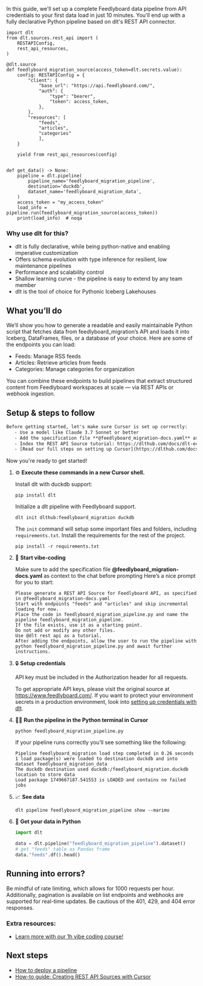 In this guide, we'll set up a complete Feedlyboard data pipeline from API credentials to your first data load in just 10 minutes. You'll end up with a fully declarative Python pipeline based on dlt's REST API connector.

```python-outcome
import dlt
from dlt.sources.rest_api import (
    RESTAPIConfig,
    rest_api_resources,
)

@dlt.source
def feedlyboard_migration_source(access_token=dlt.secrets.value):
    config: RESTAPIConfig = {
        "client": {
            "base_url": "https://api.feedlyboard.com/",
            "auth": {
                "type": "bearer",
                "token": access_token,
            },
        },
        "resources": [
            "feeds",
            "articles",
            "categories"
            ],
    }

    yield from rest_api_resources(config)


def get_data() -> None:
    pipeline = dlt.pipeline(
        pipeline_name='feedlyboard_migration_pipeline',
        destination='duckdb',
        dataset_name='feedlyboard_migration_data', 
    )
    access_token = "my_access_token"
    load_info = pipeline.run(feedlyboard_migration_source(access_token))
    print(load_info)  # noqa
```

### Why use dlt for this?

- dlt is fully declarative, while being python-native and enabling imperative customization
- Offers schema evolution with type inference for resilient, low maintenance pipelines
- Performance and scalability control
- Shallow learning curve - the pipeline is easy to extend by any team member
- dlt is the tool of choice for Pythonic Iceberg Lakehouses

## What you’ll do

We’ll show you how to generate a readable and easily maintainable Python script that fetches data from feedlyboard_migration’s API and loads it into Iceberg, DataFrames, files, or a database of your choice. Here are some of the endpoints you can load:

- Feeds: Manage RSS feeds
- Articles: Retrieve articles from feeds
- Categories: Manage categories for organization

You can combine these endpoints to build pipelines that extract structured content from Feedlyboard workspaces at scale — via REST APIs or webhook ingestion.

## Setup & steps to follow

```default
Before getting started, let's make sure Cursor is set up correctly:
   - Use a model like Claude 3.7 Sonnet or better
   - Add the specification file **@feedlyboard_migration-docs.yaml** as context
   - Index the REST API Source tutorial: https://dlthub.com/docs/dlt-ecosystem/verified-sources/rest_api/ and add it to context as **@dlt rest api**
   - [Read our full steps on setting up Cursor](https://dlthub.com/docs/dlt-ecosystem/llm-tooling/cursor-restapi#23-configuring-cursor-with-documentation)
```

Now you're ready to get started! 

1. ⚙️ **Execute these commands in a new Cursor shell.**
    
    Install dlt with duckdb support:
    ```shell
    pip install dlt
    ```

    Initialize a dlt pipeline with Feedlyboard support.
    ```shell
    dlt init dlthub:feedlyboard_migration duckdb
    ```

    The `init` command will setup some important files and folders, including `requirements.txt`. Install the requirements for the rest of the project.
    ```shell
    pip install -r requirements.txt
    ```
    
2. 🤠 **Start vibe-coding**
    
    Make sure to add the specification file **@feedlyboard_migration-docs.yaml** as context to the chat before prompting
    Here’s a nice prompt for you to start: 
    
    ```prompt
    Please generate a REST API Source for Feedlyboard API, as specified in @feedlyboard_migration-docs.yaml 
    Start with endpoints "feeds" and "articles" and skip incremental loading for now. 
    Place the code in feedlyboard_migration_pipeline.py and name the pipeline feedlyboard_migration_pipeline. 
    If the file exists, use it as a starting point. 
    Do not add or modify any other files. 
    Use @dlt rest api as a tutorial. 
    After adding the endpoints, allow the user to run the pipeline with python feedlyboard_migration_pipeline.py and await further instructions.
    ```

    
3. 🔒 **Setup credentials** 
    
    API key must be included in the Authorization header for all requests.
    
    To get appropriate API keys, please visit the original source at https://www.feedlyboard.com/.
    If you want to protect your environment secrets in a production environment, look into [setting up credentials with dlt](https://dlthub.com/docs/walkthroughs/add_credentials).
    
4. 🏃‍♀️ **Run the pipeline in the Python terminal in Cursor**
    
    ```shell
    python feedlyboard_migration_pipeline.py
    ```
    
    If your pipeline runs correctly you’ll see something like the following:
    
    ```shell
    Pipeline feedlyboard_migration load step completed in 0.26 seconds
    1 load package(s) were loaded to destination duckdb and into dataset feedlyboard_migration_data
    The duckdb destination used duckdb:/feedlyboard_migration.duckdb location to store data
    Load package 1749667187.541553 is LOADED and contains no failed jobs
    ```
    
5. 📈 **See data**
    
    ```shell
    dlt pipeline feedlyboard_migration_pipeline show --marimo
    ```
    
6. 🐍 **Get your data in Python**
    
    ```python
    import dlt

   data = dlt.pipeline("feedlyboard_migration_pipeline").dataset()
   # get "feeds" table as Pandas frame
   data."feeds".df().head()
    ```

## Running into errors?

Be mindful of rate limiting, which allows for 1000 requests per hour. Additionally, pagination is available on list endpoints and webhooks are supported for real-time updates. Be cautious of the 401, 429, and 404 error responses.

### Extra resources:

- [Learn more with our 1h vibe coding course!](https://www.youtube.com/watch?v=GGid70rnJuM)

## Next steps

- [How to deploy a pipeline](https://dlthub.com/docs/walkthroughs/deploy-a-pipeline)
- [How-to guide: Creating REST API Sources with Cursor](https://dlthub.com/docs/dlt-ecosystem/llm-tooling/cursor-restapi)